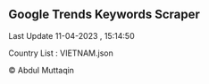 

## Google Trends Keywords Scraper 
 
Last Update 11-04-2023 , 15:14:50

Country List :
VIETNAM.json



© Abdul Muttaqin 

